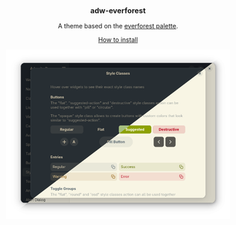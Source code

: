<div align="center">
  <h3>adw-everforest</h3>
  <p>A theme based on the <a href="https://github.com/sainnhe/everforest">everforest palette</a>.</p>
  <a href="../../docs/HOWTO_INSTALL.md">How to install</a>

   <a href="screenshot.png"><img src="./screenshot.png?raw=true" alt="screenshot"></a>
</div>
